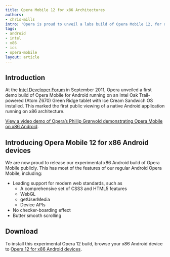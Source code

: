 ```yaml
---
title: Opera Mobile 12 for x86 Architectures
authors:
- chris-mills
intro: 'Opera is proud to unveil a labs build of Opera Mobile 12, for devices built on Intel x86 architectures, which has already been run successfully on top of Android Ice Cream Sandwich.'
tags:
- android
- intel
- x86
- ics
- opera-mobile
layout: article
---
```


## Introduction

At the [Intel Developer Forum][1] in September 2011, Opera unveiled a first demo build of Opera Mobile for Android running on an Intel Oak Trail-powered (Atom Z670) Green Ridge tablet with Ice Cream Sandwich OS installed. This marked the first public viewing of a native Android application running on x86 architecture.

[1]: http://www.intel.com/content/www/us/en/intel-developer-forum-idf/idf-2012.html

[View a video demo of Opera’s Phillip Grønvold demonstrating Opera Mobile on x86 Android][2].

[2]: http://software.intel.com/en-us/videos/channel/android/opera-mobile-on-an-intel-atom-based-tablet-running-android-os-at-idf-2011/1211396084001

## Introducing Opera Mobile 12 for x86 Android devices

We are now proud to release our experimental x86 Android build of Opera Mobile publicly. This has most of the features of our regular Android Opera Mobile, including:

- Leading support for modern web standards, such as
	- A comprehensive set of CSS3 and HTML5 features
	- WebGL
	- getUserMedia
	- Device APIs
- No checker-boarding effect
- Butter smooth scrolling

## Download

To install this experimental Opera 12 build, browse your x86 Android device to [Opera 12 for x86 Android devices][3].

[3]: http://www.opera.com/download/get.pl?sub=++++&id=34411&location=270&nothanks=yes